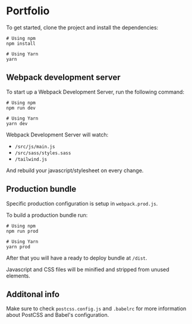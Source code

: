 # Portfolio

To get started, clone the project and install the dependencies:

```
# Using npm
npm install

# Using Yarn
yarn
```

## Webpack development server
To start up a Webpack Development Server, run the following command:

```
# Using npm
npm run dev

# Using Yarn
yarn dev
```

Webpack Development Server will watch:
- `/src/js/main.js`
- `/src/sass/styles.sass`
- `/tailwind.js`

And rebuild your javascript/stylesheet on every change.

## Production bundle
Specific production configuration is setup in `webpack.prod.js`.

To build a production bundle run:

```
# Using npm
npm run prod

# Using Yarn
yarn prod
```

After that you will have a ready to deploy bundle at `/dist`.

Javascript and CSS files will be minified and stripped from unused elements.

## Additonal info
Make sure to check `postcss.config.js` and `.babelrc` for more information about PostCSS and Babel's configuration.
